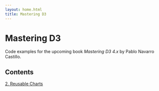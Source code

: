 ```yaml
---
layout: home.html
title: Mastering D3
---
```


# Mastering D3

Code examples for the upcoming book _Mastering D3 4.x_ by Pablo Navarro Castillo.


## Contents

[2. Reusable Charts](/chapters/02/index.html)
